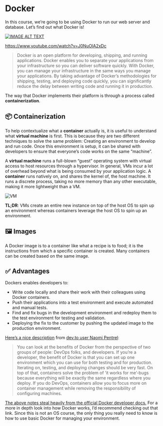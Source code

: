 # Docker

In this course, we’re going to be using Docker to run our web server and database. Let’s find out what Docker is!

[![IMAGE ALT TEXT](http://img.youtube.com/vi/_dfLOzuIg2o/0.jpg)](https://www.youtube.com/watch?v=_dfLOzuIg2o "What is docker")

https://www.youtube.com/watch?v=J0NuOlA2xDc


> Docker is an open platform for developing, shipping, and running applications. Docker enables you to separate your applications from your infrastructure so you can deliver software quickly. With Docker, you can manage your infrastructure in the same ways you manage your applications. By taking advantage of Docker’s methodologies for shipping, testing, and deploying code quickly, you can significantly reduce the delay between writing code and running it in production.

The way that Docker implements their platform is through a process called **containerization**.

## 📦 Containerization

To help contextualize what a **container** actually is, it is useful to understand what **virtual machine** is first. This is because they are two different techniques to solve the same problem: Creating an environment to develop and run code. Once this environment is setup, it can be shared with developers to ensure that everyone’s code works on the same “machine”.

A **virtual machine** runs a full-blown “guest” operating system with virtual access to host resources through a hypervisor. In general, VMs incur a lot of overhead beyond what is being consumed by your application logic. A **container** runs natively on, and shares the kernel of, the host machine. It runs a discrete process, taking no more memory than any other executable, making it more lightweight than a VM.

![VM](https://vikramsinghmtl.github.io/420-4W6-Web-Programming-II/_astro/1.3.1-Container-VM.ERQA5Nqr_ZQuhX6.webp)

**TL;DR**: VMs create an entire new instance on top of the host OS to spin up an environment whereas containers leverage the host OS to spin up an environment.

## 🖼️ Images

A Docker image is to a container like what a recipe is to food; it is the instructions from which a specific container is created. Many containers can be created based on the same image.

## ✅ Advantages

Dockers enables developers to:

- Write code locally and share their work with their colleagues using Docker containers.
- Push their applications into a test environment and execute automated and manual tests.
- Find and fix bugs in the development environment and redeploy them to the test environment for testing and validation.
- Deploying the fix to the customer by pushing the updated image to the production environment.

[Here’s a nice description](https://dev.to/npentrel/docker-jargon-from-dockerfile-to-container-942) from [dev.to user Naomi Pentrel](https://dev.to/npentrel):

> You can look at the benefits of Docker from the perspective of two groups of people: DevOps folks, and developers. If you’re a developer, the benefit of Docker is that you can set up one environment which you can use for both testing and for production. Iterating on, testing, and deploying changes should be very fast. On top of that, containers solve the problem of ‘it works for me’-bugs because everything will be exactly the same regardless where you deploy. If you do DevOps, containers allow you to focus more on container management while removing the responsibility of configuring machines.

[The above notes steal heavily from the official Docker developer docs.](https://docs.docker.com/engine/docker-overview/) For a more in depth look into how Docker works, I’d recommend checking out that link. Since this is not an OS course, the only thing you really need to know is how to use basic Docker for managing your environment.